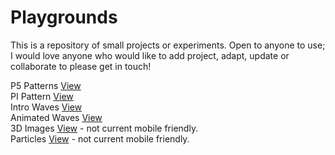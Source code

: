 # Playgrounds
This is a repository of small projects or experiments.
Open to anyone to use; I would love anyone who would like to add project, adapt, update or collaborate to please get in touch!  
  
P5 Patterns [View](https://neil-oliver.github.io/playgrounds/patterns/)  
PI Pattern [View](https://neil-oliver.github.io/playgrounds/pi_pattern/)  
Intro Waves [View](https://neil-oliver.github.io/playgrounds/intro_waves/)  
Animated Waves [View](https://neil-oliver.github.io/playgrounds/animated_waves/)  
3D Images [View](https://neil-oliver.github.io/playgrounds/3d_images/) - not current mobile friendly.  
Particles [View](https://neil-oliver.github.io/playgrounds/particles/)  - not current mobile friendly.     

